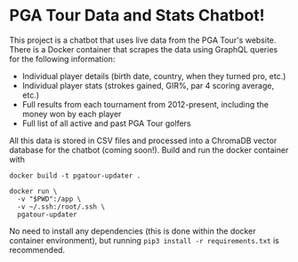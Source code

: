 # PGA Tour Data and Stats Chatbot!

This project is a chatbot that uses live data from the PGA Tour's website. There is a Docker container that scrapes the data using GraphQL queries for the following information:

- Individual player details (birth date, country, when they turned pro, etc.)
- Individual player stats (strokes gained, GIR%, par 4 scoring average, etc.)
- Full results from each tournament from 2012-present, including the money won by each player
- Full list of all active and past PGA Tour golfers

All this data is stored in CSV files and processed into a ChromaDB vector database for the chatbot (coming soon!). Build and run the docker container with
```
docker build -t pgatour-updater .

docker run \
  -v "$PWD":/app \
  -v ~/.ssh:/root/.ssh \
  pgatour-updater
```

No need to install any dependencies (this is done within the docker container environment), but running ```pip3 install -r requirements.txt``` is recommended.
